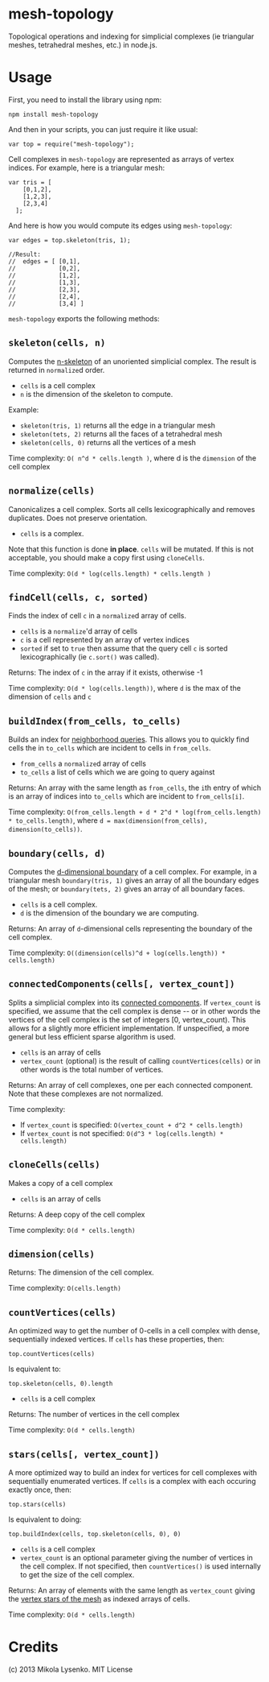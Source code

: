 mesh-topology
=============

Topological operations and indexing for simplicial complexes (ie triangular meshes, tetrahedral meshes, etc.) in node.js.

Usage
=====

First, you need to install the library using npm:

    npm install mesh-topology

    
And then in your scripts, you can just require it like usual:

    var top = require("mesh-topology");

Cell complexes in `mesh-topology` are represented as arrays of vertex indices.  For example, here is a triangular mesh:

    var tris = [
        [0,1,2],
        [1,2,3],
        [2,3,4]
      ];
      
And here is how you would compute its edges using `mesh-topology`:

    var edges = top.skeleton(tris, 1);
    
    //Result:
    //  edges = [ [0,1],
    //            [0,2],
    //            [1,2],
    //            [1,3],
    //            [2,3],
    //            [2,4],
    //            [3,4] ]

`mesh-topology` exports the following methods:


`skeleton(cells, n)`
--------------------
Computes the [n-skeleton](http://en.wikipedia.org/wiki/N-skeleton) of an unoriented simplicial complex.  The result is returned in `normalize`d order.

* `cells` is a cell complex
* `n` is the dimension of the skeleton to compute.

Example:

* `skeleton(tris, 1)` returns all the edge in a triangular mesh
* `skeleton(tets, 2)` returns all the faces of a tetrahedral mesh
* `skeleton(cells, 0)` returns all the vertices of a mesh

Time complexity:  `O( n^d * cells.length )`, where d is the `dimension` of the cell complex

`normalize(cells)`
------------------
Canonicalizes a cell complex.  Sorts all cells lexicographically and removes duplicates.  Does not preserve orientation.

* `cells` is a complex.

Note that this function is done **in place**.  `cells` will be mutated.  If this is not acceptable, you should make a copy first using `cloneCells`.

Time complexity: `O(d * log(cells.length) * cells.length )`

`findCell(cells, c, sorted)`
-----------------------------
Finds the index of cell `c` in a `normalize`d array of cells.

* `cells` is a `normalize`'d array of cells
* `c` is a cell represented by an array of vertex indices
* `sorted` if set to `true` then assume that the query cell `c` is sorted lexicographically (ie `c.sort()` was called).

Returns: The index of `c` in the array if it exists, otherwise -1

Time complexity: `O(d * log(cells.length))`, where `d` is the max of the dimension of `cells` and `c`

`buildIndex(from_cells, to_cells)`
------------------------------
Builds an index for [neighborhood queries](http://en.wikipedia.org/wiki/Polygon_mesh#Summary_of_mesh_representation).  This allows you to quickly find cells the in `to_cells` which are incident to cells in `from_cells`.

* `from_cells` a `normalize`d array of cells
* `to_cells` a list of cells which we are going to query against

Returns: An array with the same length as `from_cells`, the `i`th entry of which is an array of indices into `to_cells` which are incident to `from_cells[i]`.

Time complexity: `O(from_cells.length + d * 2^d * log(from_cells.length) * to_cells.length)`, where `d = max(dimension(from_cells), dimension(to_cells))`.


`boundary(cells, d)`
--------------------
Computes the <a href="http://en.wikipedia.org/wiki/Boundary_(topology)">d-dimensional boundary</a> of a cell complex.  For example, in a triangular mesh `boundary(tris, 1)` gives an array of all the boundary edges of the mesh; or `boundary(tets, 2)` gives an array of all boundary faces.

* `cells` is a cell complex.
* `d` is the dimension of the boundary we are computing.

Returns: An array of `d`-dimensional cells representing the boundary of the cell complex.

Time complexity: `O((dimension(cells)^d + log(cells.length)) * cells.length)`

`connectedComponents(cells[, vertex_count])`
--------------------------------------------
Splits a simplicial complex into its <a href="http://en.wikipedia.org/wiki/Connected_component_(topology)">connected components</a>.  If `vertex_count` is specified, we assume that the cell complex is dense -- or in other words the vertices of the cell complex is the set of integers [0, vertex_count).  This allows for a slightly more efficient implementation.  If unspecified, a more general but less efficient sparse algorithm is used.

* `cells` is an array of cells
* `vertex_count` (optional) is the result of calling `countVertices(cells)` or in other words is the total number of vertices.

Returns: An array of cell complexes, one per each connected component.  Note that these complexes are not normalized.

Time complexity:  

* If `vertex_count` is specified:  `O(vertex_count + d^2 * cells.length)`
* If `vertex_count` is not specified: `O(d^3 * log(cells.length) * cells.length)`

`cloneCells(cells)`
-------------------
Makes a copy of a cell complex

* `cells` is an array of cells

Returns: A deep copy of the cell complex

Time complexity: `O(d * cells.length)`


`dimension(cells)`
-----------------
Returns: The dimension of the cell complex.

Time complexity: `O(cells.length)`


`countVertices(cells)`
----------------------
An optimized way to get the number of 0-cells in a cell complex with dense, sequentially indexed vertices.  If `cells` has these properties, then:

    top.countVertices(cells)
    
Is equivalent to:

    top.skeleton(cells, 0).length

* `cells` is a cell complex
    
Returns: The number of vertices in the cell complex

Time complexity:  `O(d * cells.length)`

`stars(cells[, vertex_count])`
------------------------------
A more optimized way to build an index for vertices for cell complexes with sequentially enumerated vertices.  If `cells` is a complex with each occuring exactly once, then:

    top.stars(cells)

Is equivalent to doing:

    top.buildIndex(cells, top.skeleton(cells, 0), 0)
    
* `cells` is a cell complex
* `vertex_count` is an optional parameter giving the number of vertices in the cell complex.  If not specified, then `countVertices()` is used internally to get the size of the cell complex.

Returns: An array of elements with the same length as `vertex_count` giving the [vertex stars of the mesh](http://en.wikipedia.org/wiki/Star_(graph_theory)) as indexed arrays of cells.

Time complexity:  `O(d * cells.length)`


Credits
=======
(c) 2013 Mikola Lysenko.  MIT License

